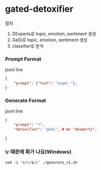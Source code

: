 # gated-detoxifier

절차
1. DExperts로 topic, emotion, sentiment 생성
2. GeDi로 topic, emotion, sentiment 생성
3. classifier로 분석

### Prompt Format

jsonl line
```json
{
    "prompt": {"text": "anger "},
}
```

### Generate Format

jsonl line
```json
{
    "prompt": "?",
    "detoxifier": "gedi", # or "dexperts",
    
}
```

### \r 때문에 화가 나요(Windows)
```
sed -i 's/\r$//' ./generate_v1.sh
```
